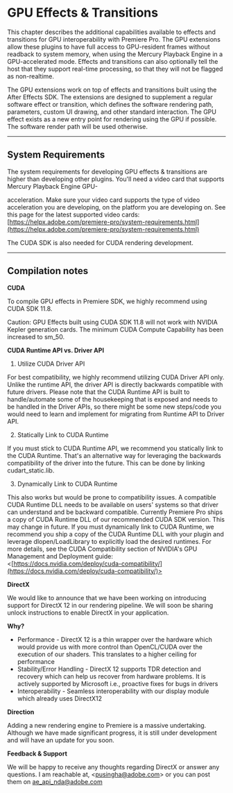 # GPU Effects & Transitions

This chapter describes the additional capabilities available to effects and transitions for GPU interoperability with Premiere Pro. The GPU extensions allow these plugins to have full access to GPU-resident frames without readback to system memory, when using the Mercury Playback Engine in a GPU-accelerated mode. Effects and transitions can also optionally tell the host that they support real-time processing, so that they will not be flagged as non-realtime.

The GPU extensions work on top of effects and transitions built using the After Effects SDK. The extensions are designed to supplement a regular software effect or transition, which defines the software rendering path, parameters, custom UI drawing, and other standard interaction. The GPU effect exists as a new entry point for rendering using the GPU if possible. The software render path will be used otherwise.

---

## System Requirements

The system requirements for developing GPU effects & transitions are higher than developing other plugins. You'll need a video card that supports Mercury Playback Engine GPU-

acceleration. Make sure your video card supports the type of video acceleration you are developing, on the platform you are developing on. See this page for the latest supported video cards: [https://helpx.adobe.com/premiere-pro/system-requirements.html](https://helpx.adobe.com/premiere-pro/system-requirements.html)

The CUDA SDK is also needed for CUDA rendering development.

---

## Compilation notes

**CUDA**

To compile GPU effects in Premiere SDK, we highly recommend using CUDA SDK 11.8.

Caution: GPU Effects built using CUDA SDK 11.8 will not work with NVIDIA Kepler generation cards. The minimum CUDA Compute Capability has been increased to sm_50.

**CUDA Runtime API vs. Driver API**

1. Utilize CUDA Driver API

For best compatibility, we highly recommend utilizing CUDA Driver API only. Unlike the runtime API, the driver API is directly backwards compatible with future drivers. Please note that the CUDA Runtime API is built to handle/automate some of the housekeeping that is exposed and needs to be handled in the Driver APIs, so there might be some new steps/code you would need to learn and implement for migrating from Runtime API to Driver API.

2. Statically Link to CUDA Runtime

If you must stick to CUDA Runtime API, we recommend you statically link to the CUDA Runtime. That's an alternative way for leveraging the backwards compatibility of the driver into the future. This can be done by linking cudart_static.lib.

3. Dynamically Link to CUDA Runtime

This also works but would be prone to compatibility issues. A compatible CUDA Runtime DLL needs to be available on users' systems so that driver can understand and be backward compatible. Currently Premiere Pro ships a copy of CUDA Runtime DLL of our recommended CUDA SDK version. This may change in future. If you must dynamically link to CUDA Runtime, we recommend you ship a copy of the CUDA Runtime DLL with your plugin and leverage dlopen/LoadLibrary to explicitly load the desired runtimes. For more details, see the CUDA Compatibility section of NVIDIA's GPU Management and Deployment guide: <[https://docs.nvidia.com/deploy/cuda-compatibility/](https://docs.nvidia.com/deploy/cuda-compatibility/)>

**DirectX**

We would like to announce that we have been working on introducing support for DirectX 12 in our rendering pipeline. We will soon be sharing unlock instructions to enable DirectX in your application.

**Why?**

- Performance - DirectX 12 is a thin wrapper over the hardware which would provide us with more control than OpenCL/CUDA over the execution of our shaders. This translates to a higher ceiling for performance
- Stability/Error Handling - DirectX 12 supports TDR detection and recovery which can help us recover from hardware problems. It is actively supported by Microsoft i.e., proactive fixes for bugs in drivers
- Interoperability - Seamless interoperability with our display module which already uses DirectX12

**Direction**

Adding a new rendering engine to Premiere is a massive undertaking. Although we have made significant progress, it is still under development and will have an update for you soon.

**Feedback & Support**

We will be happy to receive any thoughts regarding DirectX or answer any questions. I am reachable at, <[pusingha@adobe.com](mailto:pusingha@adobe.com)> or you can post them on ae_api_nda@adobe.com
